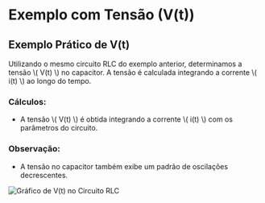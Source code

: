 <div class="grid-25 small">

<div class="grid-element">

# Exemplo com Tensão (V(t))

## Exemplo Prático de V(t)

Utilizando o mesmo circuito RLC do exemplo anterior, determinamos a tensão \\( V(t) \\) no capacitor. A tensão é calculada integrando a corrente \\( i(t) \\) ao longo do tempo.

### Cálculos:

- A tensão \\( V(t) \\) é obtida integrando a corrente \\( i(t) \\) com os parâmetros do circuito.

### Observação:

- A tensão no capacitor também exibe um padrão de oscilações decrescentes.

![Gráfico de V(t) no Circuito RLC](link-to-voltage-graph)

</div>
